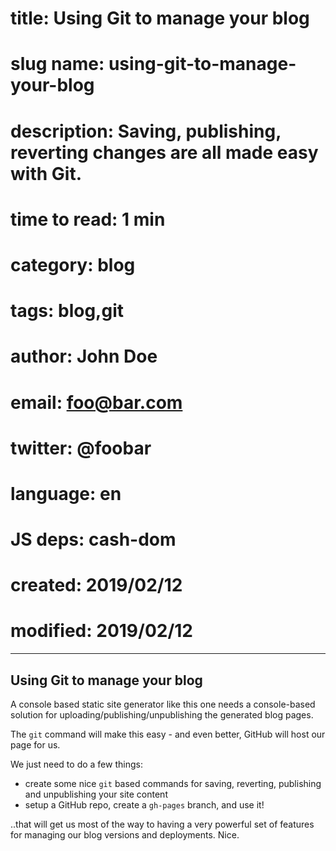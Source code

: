 # title:        Using Git to manage your blog
# slug name:    using-git-to-manage-your-blog
# description:  Saving, publishing, reverting changes are all made easy with Git.
# time to read: 1 min
# category:     blog
# tags:         blog,git
# author:       John Doe
# email:        foo@bar.com
# twitter:      @foobar
# language:     en
# JS deps:      cash-dom 
# created:      2019/02/12
# modified:     2019/02/12

---
## Using Git to manage your blog

A console based static site generator like this one needs a console-based solution for uploading/publishing/unpublishing the generated blog pages.

The `git` command will make this easy - and even better, GitHub will host our page for us.

We just need to do a few things:

- create some nice `git` based commands for saving, reverting, publishing and unpublishing your site content
- setup a GitHub repo, create a `gh-pages` branch, and use it!

..that will get us most of the way to having a very powerful set of features for managing our blog versions and deployments. Nice.


